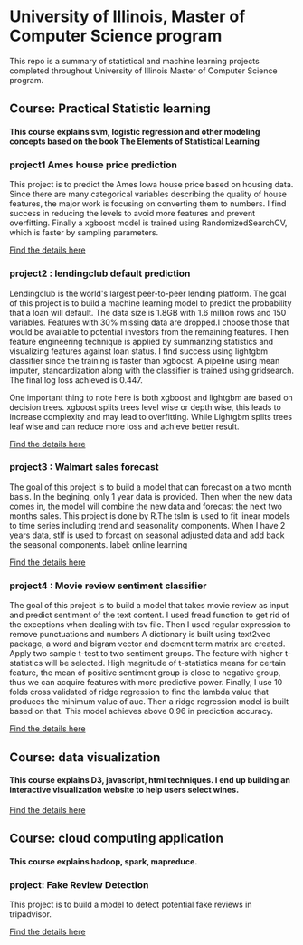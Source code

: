 # University of Illinois, Master of Computer Science program

This repo is a summary of statistical and machine learning projects completed throughout University of Illinois Master of Computer Science
program. 

## Course: Practical Statistic learning
#### This course explains svm, logistic regression and other modeling concepts based on the book The Elements of Statistical Learning
### project1 Ames house price prediction 
This project is to predict the Ames Iowa house price based on housing data. Since there are many categorical variables describing the quality of house features, the major work is focusing on converting them to numbers. I find success in reducing the levels to avoid more
features and prevent overfitting. Finally a xgboost model is trained using RandomizedSearchCV, which is faster by sampling parameters.

[Find the details here](https://github.com/xgao0412/UIUC-MCS/tree/master/ames_house_price)

### project2 : lendingclub default prediction
Lendingclub is the world's largest peer-to-peer lending platform. The goal of this project is to build a machine learning model to predict 
the probability that a loan will default. The data size is 1.8GB with 1.6 million rows and 150 variables. Features with 30% missing data 
are dropped.I choose those that would be available to potential investors from the remaining features. Then feature engineering technique 
is applied by summarizing statistics and visualizing features against loan status. I find success using lightgbm classifier since the training is faster than xgboost. A pipeline using mean imputer, standardization along with the classifier is trained using gridsearch. The final log loss achieved is 0.447.

One important thing to note here is both xgboost and lightgbm are based on decision trees. xgboost splits trees level wise or depth wise, this leads to increase complexity and may lead to overfitting. While Lightgbm splits trees leaf wise and can reduce more loss and achieve better result.

[Find the details here](https://github.com/xgao0412/UIUC-MCS/tree/master/lendingclub)

### project3 : Walmart sales forecast
The goal of this project is to build a model that can forecast on a two month basis. In the begining, only 1 year data is provided. Then when the new data comes in, the model will combine the new data and forecast the next two months sales. This project is done by R.The tslm is used to fit linear models to time series including trend and seasonality components. When I have 2 years data, stlf is used to forcast on seasonal adjusted data and add back the seasonal components.
label: online learning

[Find the details here](https://github.com/xgao0412/UIUC-MCS/tree/master/walmart_sales)

### project4 : Movie review sentiment classifier
The goal of this project is to build a model that takes movie review as input and predict sentiment of the text content. I used fread function to get rid of the exceptions when dealing with tsv file. Then I used regular expression to remove punctuations and numbers
A dictionary is built using text2vec package, a word and bigram vector and docment term matrix are created. Apply two sample t-test to two sentiment groups. The feature with higher t-statistics will be selected. High magnitude of t-statistics means for certain feature, the mean of positive sentiment group is close to negative group, thus we can acquire features with more predictive power. Finally, I use 10 folds cross validated of ridge regression to find the lambda value that produces the minimum value of auc. Then a ridge regression model is built based on that. This model achieves above 0.96 in prediction accuracy.

[Find the details here](https://github.com/xgao0412/UIUC-MCS/tree/master/sentiment)

## Course: data visualization
#### This course explains D3, javascript, html techniques. I end up building an interactive visualization website to help users select wines.

[Find the details here](https://github.com/xgao0412/Wine_selection)

## Course: cloud computing application
#### This course explains hadoop, spark, mapreduce.
### project: Fake Review Detection
This project is to build a model to detect potential fake reviews in tripadvisor. 

[Find the details here](https://github.com/xgao0412/Fake_review_detection)
